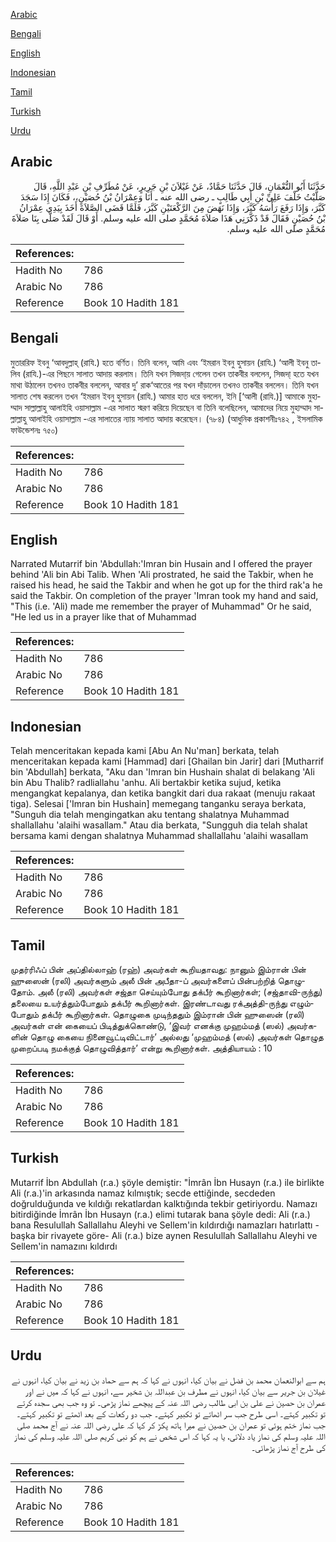 [Arabic](#arabic)

[Bengali](#bengali)

[English](#english)

[Indonesian](#indonesian)

[Tamil](#tamil)

[Turkish](#turkish)

[Urdu](#urdu)

## Arabic


<div dir="rtl" lang="ar" style={{fontSize:'larger',backgroundColor:'#f8f9fa',padding:20}}>
حَدَّثَنَا أَبُو النُّعْمَانِ، قَالَ حَدَّثَنَا حَمَّادٌ، عَنْ غَيْلاَنَ بْنِ جَرِيرٍ، عَنْ مُطَرِّفِ بْنِ عَبْدِ اللَّهِ، قَالَ صَلَّيْتُ خَلْفَ عَلِيِّ بْنِ أَبِي طَالِبٍ ـ رضى الله عنه ـ أَنَا وَعِمْرَانُ بْنُ حُصَيْنٍ،، فَكَانَ إِذَا سَجَدَ كَبَّرَ، وَإِذَا رَفَعَ رَأْسَهُ كَبَّرَ، وَإِذَا نَهَضَ مِنَ الرَّكْعَتَيْنِ كَبَّرَ، فَلَمَّا قَضَى الصَّلاَةَ أَخَذَ بِيَدِي عِمْرَانُ بْنُ حُصَيْنٍ فَقَالَ قَدْ ذَكَّرَنِي هَذَا صَلاَةَ مُحَمَّدٍ صلى الله عليه وسلم‏.‏ أَوْ قَالَ لَقَدْ صَلَّى بِنَا صَلاَةَ مُحَمَّدٍ صلى الله عليه وسلم‏.‏
</div>
<div style={{backgroundColor:'#f8f9fa',padding:20, marginBottom: 10}}><table> <thead> <tr> <th>References:</th> <th></th> </tr> </thead> <tbody><tr><td>Hadith No</td><td>786</td></tr><tr><td>Arabic No</td><td>786</td></tr><tr><td>Reference</td><td>Book 10 Hadith 181</td></tr></tbody></table></div>

## Bengali


<div dir="ltr" lang="bn" style={{fontSize:'larger',backgroundColor:'#f8f9fa',padding:20}}>
মুতাররিফ ইবনু ‘আবদুল্লাহ্ (রাযি.) হতে বর্ণিত। তিনি বলেন, আমি এবং ‘ইমরান ইবনু হুসায়ন (রাযি.) ‘আলী ইবনু তালিব (রাযি.)-এর পিছনে সালাত আদায় করলাম। তিনি যখন সিজদা্য় গেলেন তখন তাকবীর বললেন, সিজদা্ হতে যখন মাথা উঠালেন তখনও তাকবীর বললেন, আবার দু’ রাক‘আতের পর যখন দাঁড়ালেন তখনও তাকবীর বললেন। তিনি যখন সালাত শেষ করলেন তখন ‘ইমরান ইবনু হুসায়ন (রাযি.) আমার হাত ধরে বললেন, ইনি [‘আলী (রাযি.)] আমাকে মুহাম্মাদ সাল্লাল্লাহু আলাইহি ওয়াসাল্লাম -এর সালাত স্মরণ করিয়ে দিয়েছেন বা তিনি বলেছিলেন, আমাদের নিয়ে মুহাম্মাদ সাল্লাল্লাহু আলাইহি ওয়াসাল্লাম -এর সালাতের ন্যায় সালাত আদায় করেছেন। (৭৮৪) (আধুনিক প্রকাশনীঃ৭৪২ , ইসলামিক ফাউন্ডেশনঃ ৭৫০)
</div>
<div style={{backgroundColor:'#f8f9fa',padding:20, marginBottom: 10}}><table> <thead> <tr> <th>References:</th> <th></th> </tr> </thead> <tbody><tr><td>Hadith No</td><td>786</td></tr><tr><td>Arabic No</td><td>786</td></tr><tr><td>Reference</td><td>Book 10 Hadith 181</td></tr></tbody></table></div>

## English


<div dir="ltr" lang="en" style={{fontSize:'larger',backgroundColor:'#f8f9fa',padding:20}}>
Narrated Mutarrif bin 'Abdullah:'Imran bin Husain and I offered the prayer behind 'Ali bin Abi Talib. When 'Ali prostrated, he said the Takbir, when he raised his head, he said the Takbir and when he got up for the third rak'a he said the Takbir. On completion of the prayer 'Imran took my hand and said, "This (i.e. 'Ali) made me remember the prayer of Muhammad" Or he said, "He led us in a prayer like that of Muhammad
</div>
<div style={{backgroundColor:'#f8f9fa',padding:20, marginBottom: 10}}><table> <thead> <tr> <th>References:</th> <th></th> </tr> </thead> <tbody><tr><td>Hadith No</td><td>786</td></tr><tr><td>Arabic No</td><td>786</td></tr><tr><td>Reference</td><td>Book 10 Hadith 181</td></tr></tbody></table></div>

## Indonesian


<div dir="ltr" lang="id" style={{fontSize:'larger',backgroundColor:'#f8f9fa',padding:20}}>
Telah menceritakan kepada kami [Abu An Nu'man] berkata, telah menceritakan kepada kami [Hammad] dari [Ghailan bin Jarir] dari [Mutharrif bin 'Abdullah] berkata, "Aku dan 'Imran bin Hushain shalat di belakang 'Ali bin Abu Thalib? radliallahu 'anhu. Ali bertakbir ketika sujud, ketika mengangkat kepalanya, dan ketika bangkit dari dua rakaat (menuju rakaat tiga). Selesai ['Imran bin Hushain] memegang tanganku seraya berkata, "Sunguh dia telah mengingatkan aku tentang shalatnya Muhammad shallallahu 'alaihi wasallam." Atau dia berkata, "Sungguh dia telah shalat bersama kami dengan shalatnya Muhammad shallallahu 'alaihi wasallam
</div>
<div style={{backgroundColor:'#f8f9fa',padding:20, marginBottom: 10}}><table> <thead> <tr> <th>References:</th> <th></th> </tr> </thead> <tbody><tr><td>Hadith No</td><td>786</td></tr><tr><td>Arabic No</td><td>786</td></tr><tr><td>Reference</td><td>Book 10 Hadith 181</td></tr></tbody></table></div>

## Tamil


<div dir="ltr" lang="ta" style={{fontSize:'larger',backgroundColor:'#f8f9fa',padding:20}}>
முதர்ரிஃப் பின் அப்தில்லாஹ் (ரஹ்) அவர்கள் கூறியதாவது: நானும் இம்ரான் பின் ஹுஸைன் (ரலி) அவர்களும் அலீ பின் அபீதா-ப் அவர்களைப் பின்பற்றித் தொழுதோம். அலீ (ரலி) அவர்கள் சஜ்தா செய்யும்போது தக்பீர் கூறினார்கள்; (சஜ்தாவி-ருந்து) தலையை உயர்த்தும்போதும் தக்பீர் கூறினார்கள். இரண்டாவது ரக்அத்தி-ருந்து எழும்போதும் தக்பீர் கூறினார்கள். தொழுகை முடிந்ததும் இம்ரான் பின் ஹுஸைன் (ரலி) அவர்கள் என் கையைப் பிடித்துக்கொண்டு, ‘இவர் எனக்கு முஹம்மத் (ஸல்) அவர்களின் தொழு கையை நினைவூட்டிவிட்டார்’ அல்லது ‘முஹம்மத் (ஸல்) அவர்கள் தொழுத முறைப்படி நமக்குத் தொழுவித்தார்’ என்று கூறினார்கள். அத்தியாயம் : 10
</div>
<div style={{backgroundColor:'#f8f9fa',padding:20, marginBottom: 10}}><table> <thead> <tr> <th>References:</th> <th></th> </tr> </thead> <tbody><tr><td>Hadith No</td><td>786</td></tr><tr><td>Arabic No</td><td>786</td></tr><tr><td>Reference</td><td>Book 10 Hadith 181</td></tr></tbody></table></div>

## Turkish


<div dir="ltr" lang="tr" style={{fontSize:'larger',backgroundColor:'#f8f9fa',padding:20}}>
Mutarrif İbn Abdullah (r.a.) şöyle demiştir: "İmrân İbn Husayn (r.a.) ile birlikte Ali (r.a.)'in arkasında namaz kılmıştık; secde ettiğinde, secdeden doğrulduğunda ve kıldığı rekatlardan kalktığında tekbir getiriyordu. Namazı bitirdiğinde İmrân İbn Husayn (r.a.) elimi tutarak bana şöyle dedi: Ali (r.a.) bana Resulullah Sallallahu Aleyhi ve Sellem'in kıldırdığı namazları hatırlattı -başka bir rivayete göre- Ali (r.a.) bize aynen Resulullah Sallallahu Aleyhi ve Sellem'in namazını kıldırdı
</div>
<div style={{backgroundColor:'#f8f9fa',padding:20, marginBottom: 10}}><table> <thead> <tr> <th>References:</th> <th></th> </tr> </thead> <tbody><tr><td>Hadith No</td><td>786</td></tr><tr><td>Arabic No</td><td>786</td></tr><tr><td>Reference</td><td>Book 10 Hadith 181</td></tr></tbody></table></div>

## Urdu


<div dir="rtl" lang="ur" style={{fontSize:'larger',backgroundColor:'#f8f9fa',padding:20}}>
ہم سے ابوالنعمان محمد بن فضل نے بیان کیا، انہوں نے کہا کہ ہم سے حماد بن زید نے بیان کیا، انہوں نے غیلان بن جریر سے بیان کیا، انہوں نے مطرف بن عبداللہ بن شخیر سے، انہوں نے کہا کہ میں نے اور عمران بن حصین نے علی بن ابی طالب رضی اللہ عنہ کے پیچھے نماز پڑھی۔ تو وہ جب بھی سجدہ کرتے تو تکبیر کہتے۔ اسی طرح جب سر اٹھاتے تو تکبیر کہتے۔ جب دو رکعات کے بعد اٹھتے تو تکبیر کہتے۔ جب نماز ختم ہوئی تو عمران بن حصین نے میرا ہاتھ پکڑ کر کہا کہ علی رضی اللہ عنہ نے آج محمد صلی اللہ علیہ وسلم کی نماز یاد دلائی، یا یہ کہا کہ اس شخص نے ہم کو نبی کریم صلی اللہ علیہ وسلم کی نماز کی طرح آج نماز پڑھائی۔
</div>
<div style={{backgroundColor:'#f8f9fa',padding:20, marginBottom: 10}}><table> <thead> <tr> <th>References:</th> <th></th> </tr> </thead> <tbody><tr><td>Hadith No</td><td>786</td></tr><tr><td>Arabic No</td><td>786</td></tr><tr><td>Reference</td><td>Book 10 Hadith 181</td></tr></tbody></table></div>